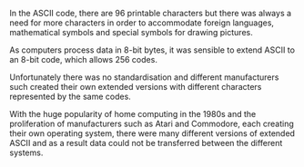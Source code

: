 In the ASCII code, there are 96 printable characters but there was always a need for more characters in order to accommodate foreign languages, mathematical symbols and special symbols for drawing pictures.

As computers process data in 8-bit bytes, it was sensible to extend ASCII to an 8-bit code, which allows 256 codes. 

Unfortunately there was no standardisation and different manufacturers such created their own extended versions with different characters represented by the same codes. 

With the huge popularity of home computing in the 1980s and the proliferation of manufacturers such as Atari and Commodore, each creating their own operating system, there were many different versions of extended ASCII and as a result data could not be transferred between the different systems.